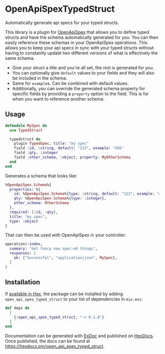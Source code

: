 # OpenApiSpexTypedStruct

Automatically generate api specs for your typed structs. 

This library is a plugin for [OpenApiSpex](github.com/open-api-spex/open_api_spex) that allows you to define typed structs and have the schema automatically generated for you. You can then easily reference these schemas in your OpenApiSpex operations. This allows you to keep your api specs in sync with your typed structs without having to constantly update two different versions of what is effectively the same schema. 

- Give your struct a title and you're all set, the rest is generated for you.
- You can optionally give `default` values to your fields and they will also be included in the schema.
- Same for `example`s. Can be combined with default values.
- Additionally, you can override the generated schema property for specific fields by providing a
  `property` option to the field. This is for when you want to reference another schema.

## Usage

```elixir
defmodule MySpec do
  use TypedStruct

  typedstruct do
    plugin TypedSpec, title: "my spec"
    field :id, :string, default: "123", example: "456"
    field :qty, :integer
    field :other_schema, :object, property: MyOtherSchema
  end
end
```

Generates a schema that looks like:
```elixir
%OpenApiSpex.Schema%{
  properties: %{
    id: %OpenApiSpex.Schema%{type: :string, default: "123", example: "456"},
    qty: %OpenApiSpex.Schema%{type: :integer},
    other_schema: OtherSchema
  },
  required: [:id, :qty],
  title: "my spec",
  type: :object
}
```

That can then be used with OpenApiSpex in your controller:
```elixir
operation(:index,
  summary: "Get fancy new spec-ed things",
  responses: [
    ok: {"Successful", "application/json", MySpec},
  ]
)
```

## Installation

If [available in Hex](https://hex.pm/docs/publish), the package can be installed
by adding `open_api_spex_typed_struct` to your list of dependencies in `mix.exs`:

```elixir
def deps do
  [
    {:open_api_spex_typed_struct, "~> 0.1.0"}
  ]
end
```

Documentation can be generated with [ExDoc](https://github.com/elixir-lang/ex_doc)
and published on [HexDocs](https://hexdocs.pm). Once published, the docs can
be found at <https://hexdocs.pm/open_api_spex_typed_struct>.

